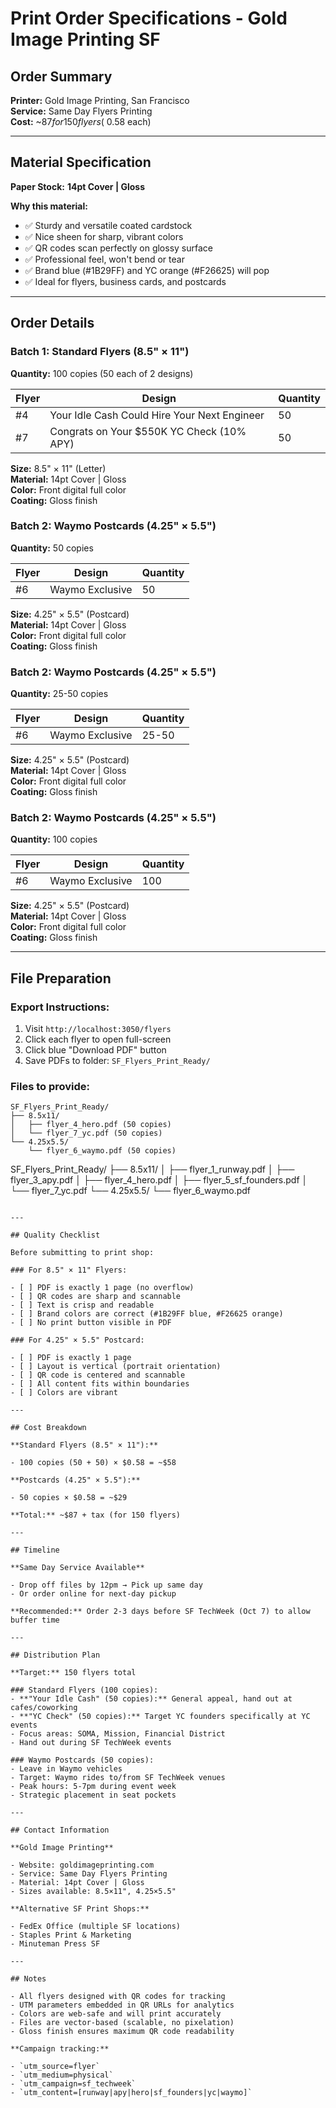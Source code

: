 # Print Order Specifications - Gold Image Printing SF

## Order Summary

**Printer:** Gold Image Printing, San Francisco  
**Service:** Same Day Flyers Printing  
**Cost:** ~$87 for 150 flyers (~$0.58 each)

---

## Material Specification

**Paper Stock:** **14pt Cover | Gloss**

**Why this material:**

- ✅ Sturdy and versatile coated cardstock
- ✅ Nice sheen for sharp, vibrant colors
- ✅ QR codes scan perfectly on glossy surface
- ✅ Professional feel, won't bend or tear
- ✅ Brand blue (#1B29FF) and YC orange (#F26625) will pop
- ✅ Ideal for flyers, business cards, and postcards

---

## Order Details

### Batch 1: Standard Flyers (8.5" × 11")

**Quantity:** 100 copies (50 each of 2 designs)

| Flyer | Design                                       | Quantity |
| ----- | -------------------------------------------- | -------- |
| #4    | Your Idle Cash Could Hire Your Next Engineer | 50       |
| #7    | Congrats on Your $550K YC Check (10% APY)    | 50       |

**Size:** 8.5" × 11" (Letter)  
**Material:** 14pt Cover | Gloss  
**Color:** Front digital full color  
**Coating:** Gloss finish

### Batch 2: Waymo Postcards (4.25" × 5.5")

**Quantity:** 50 copies

| Flyer | Design          | Quantity |
| ----- | --------------- | -------- |
| #6    | Waymo Exclusive | 50       |

**Size:** 4.25" × 5.5" (Postcard)  
**Material:** 14pt Cover | Gloss  
**Color:** Front digital full color  
**Coating:** Gloss finish

### Batch 2: Waymo Postcards (4.25" × 5.5")

**Quantity:** 25-50 copies

| Flyer | Design          | Quantity |
| ----- | --------------- | -------- |
| #6    | Waymo Exclusive | 25-50    |

**Size:** 4.25" × 5.5" (Postcard)  
**Material:** 14pt Cover | Gloss  
**Color:** Front digital full color  
**Coating:** Gloss finish

### Batch 2: Waymo Postcards (4.25" × 5.5")

**Quantity:** 100 copies

| Flyer | Design          | Quantity |
| ----- | --------------- | -------- |
| #6    | Waymo Exclusive | 100      |

**Size:** 4.25" × 5.5" (Postcard)  
**Material:** 14pt Cover | Gloss  
**Color:** Front digital full color  
**Coating:** Gloss finish

---

## File Preparation

### Export Instructions:

1. Visit `http://localhost:3050/flyers`
2. Click each flyer to open full-screen
3. Click blue "Download PDF" button
4. Save PDFs to folder: `SF_Flyers_Print_Ready/`

### Files to provide:

```
SF_Flyers_Print_Ready/
├── 8.5x11/
│   ├── flyer_4_hero.pdf (50 copies)
│   └── flyer_7_yc.pdf (50 copies)
└── 4.25x5.5/
    └── flyer_6_waymo.pdf (50 copies)
```

SF_Flyers_Print_Ready/
├── 8.5x11/
│ ├── flyer_1_runway.pdf
│ ├── flyer_3_apy.pdf
│ ├── flyer_4_hero.pdf
│ ├── flyer_5_sf_founders.pdf
│ └── flyer_7_yc.pdf
└── 4.25x5.5/
└── flyer_6_waymo.pdf

```

---

## Quality Checklist

Before submitting to print shop:

### For 8.5" × 11" Flyers:

- [ ] PDF is exactly 1 page (no overflow)
- [ ] QR codes are sharp and scannable
- [ ] Text is crisp and readable
- [ ] Brand colors are correct (#1B29FF blue, #F26625 orange)
- [ ] No print button visible in PDF

### For 4.25" × 5.5" Postcard:

- [ ] PDF is exactly 1 page
- [ ] Layout is vertical (portrait orientation)
- [ ] QR code is centered and scannable
- [ ] All content fits within boundaries
- [ ] Colors are vibrant

---

## Cost Breakdown

**Standard Flyers (8.5" × 11"):**

- 100 copies (50 + 50) × $0.58 = ~$58

**Postcards (4.25" × 5.5"):**

- 50 copies × $0.58 = ~$29

**Total:** ~$87 + tax (for 150 flyers)

---

## Timeline

**Same Day Service Available**

- Drop off files by 12pm → Pick up same day
- Or order online for next-day pickup

**Recommended:** Order 2-3 days before SF TechWeek (Oct 7) to allow buffer time

---

## Distribution Plan

**Target:** 150 flyers total

### Standard Flyers (100 copies):
- **"Your Idle Cash" (50 copies):** General appeal, hand out at cafes/coworking
- **"YC Check" (50 copies):** Target YC founders specifically at YC events
- Focus areas: SOMA, Mission, Financial District
- Hand out during SF TechWeek events

### Waymo Postcards (50 copies):
- Leave in Waymo vehicles
- Target: Waymo rides to/from SF TechWeek venues
- Peak hours: 5-7pm during event week
- Strategic placement in seat pockets

---

## Contact Information

**Gold Image Printing**

- Website: goldimageprinting.com
- Service: Same Day Flyers Printing
- Material: 14pt Cover | Gloss
- Sizes available: 8.5×11", 4.25×5.5"

**Alternative SF Print Shops:**

- FedEx Office (multiple SF locations)
- Staples Print & Marketing
- Minuteman Press SF

---

## Notes

- All flyers designed with QR codes for tracking
- UTM parameters embedded in QR URLs for analytics
- Colors are web-safe and will print accurately
- Files are vector-based (scalable, no pixelation)
- Gloss finish ensures maximum QR code readability

**Campaign tracking:**

- `utm_source=flyer`
- `utm_medium=physical`
- `utm_campaign=sf_techweek`
- `utm_content=[runway|apy|hero|sf_founders|yc|waymo]`
```
